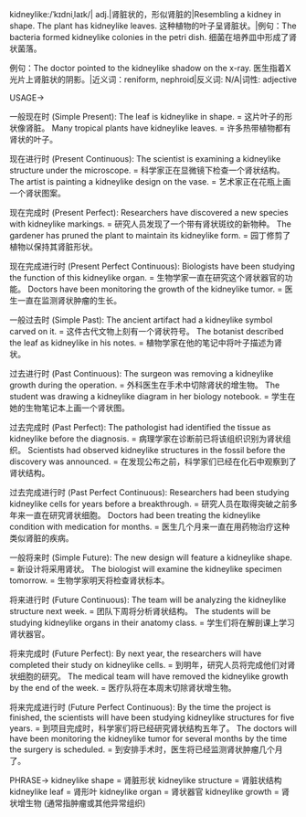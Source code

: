 kidneylike:/ˈkɪdniˌlaɪk/| adj.|肾脏状的，形似肾脏的|Resembling a kidney in shape.  The plant has kidneylike leaves.  这种植物的叶子呈肾脏状。|例句：The bacteria formed kidneylike colonies in the petri dish. 细菌在培养皿中形成了肾状菌落。

例句：The doctor pointed to the kidneylike shadow on the x-ray. 医生指着X光片上肾脏状的阴影。|近义词：reniform, nephroid|反义词: N/A|词性: adjective


USAGE->

一般现在时 (Simple Present):
The leaf is kidneylike in shape. = 这片叶子的形状像肾脏。
Many tropical plants have kidneylike leaves. = 许多热带植物都有肾状的叶子。

现在进行时 (Present Continuous):
The scientist is examining a kidneylike structure under the microscope. = 科学家正在显微镜下检查一个肾状结构。
The artist is painting a kidneylike design on the vase. = 艺术家正在花瓶上画一个肾状图案。

现在完成时 (Present Perfect):
Researchers have discovered a new species with kidneylike markings. = 研究人员发现了一个带有肾状斑纹的新物种。
The gardener has pruned the plant to maintain its kidneylike form. = 园丁修剪了植物以保持其肾脏形状。

现在完成进行时 (Present Perfect Continuous):
Biologists have been studying the function of this kidneylike organ. = 生物学家一直在研究这个肾状器官的功能。
Doctors have been monitoring the growth of the kidneylike tumor. = 医生一直在监测肾状肿瘤的生长。

一般过去时 (Simple Past):
The ancient artifact had a kidneylike symbol carved on it. = 这件古代文物上刻有一个肾状符号。
The botanist described the leaf as kidneylike in his notes. = 植物学家在他的笔记中将叶子描述为肾状。

过去进行时 (Past Continuous):
The surgeon was removing a kidneylike growth during the operation. = 外科医生在手术中切除肾状的增生物。
The student was drawing a kidneylike diagram in her biology notebook. = 学生在她的生物笔记本上画一个肾状图。

过去完成时 (Past Perfect):
The pathologist had identified the tissue as kidneylike before the diagnosis. = 病理学家在诊断前已将该组织识别为肾状组织。
Scientists had observed kidneylike structures in the fossil before the discovery was announced. = 在发现公布之前，科学家们已经在化石中观察到了肾状结构。

过去完成进行时 (Past Perfect Continuous):
Researchers had been studying kidneylike cells for years before a breakthrough. = 研究人员在取得突破之前多年来一直在研究肾状细胞。
Doctors had been treating the kidneylike condition with medication for months. = 医生几个月来一直在用药物治疗这种类似肾脏的疾病。


一般将来时 (Simple Future):
The new design will feature a kidneylike shape. = 新设计将采用肾状。
The biologist will examine the kidneylike specimen tomorrow. = 生物学家明天将检查肾状标本。

将来进行时 (Future Continuous):
The team will be analyzing the kidneylike structure next week. = 团队下周将分析肾状结构。
The students will be studying kidneylike organs in their anatomy class. = 学生们将在解剖课上学习肾状器官。

将来完成时 (Future Perfect):
By next year, the researchers will have completed their study on kidneylike cells. = 到明年，研究人员将完成他们对肾状细胞的研究。
The medical team will have removed the kidneylike growth by the end of the week. = 医疗队将在本周末切除肾状增生物。

将来完成进行时 (Future Perfect Continuous):
By the time the project is finished, the scientists will have been studying kidneylike structures for five years. = 到项目完成时，科学家们将已经研究肾状结构五年了。
The doctors will have been monitoring the kidneylike tumor for several months by the time the surgery is scheduled. = 到安排手术时，医生将已经监测肾状肿瘤几个月了。


PHRASE->
kidneylike shape = 肾脏形状
kidneylike structure = 肾脏状结构
kidneylike leaf = 肾形叶
kidneylike organ = 肾状器官
kidneylike growth = 肾状增生物 (通常指肿瘤或其他异常组织)